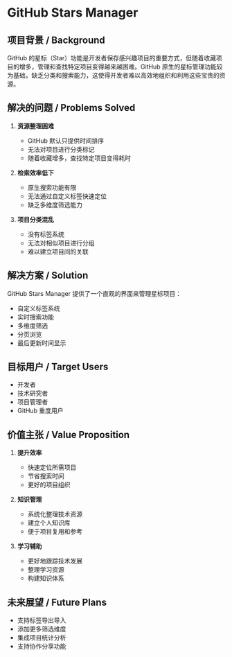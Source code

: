 # GitHub Stars Manager

## 项目背景 / Background
GitHub 的星标（Star）功能是开发者保存感兴趣项目的重要方式，但随着收藏项目的增多，管理和查找特定项目变得越来越困难。GitHub 原生的星标管理功能较为基础，缺乏分类和搜索能力，这使得开发者难以高效地组织和利用这些宝贵的资源。

## 解决的问题 / Problems Solved
1. **资源整理困难**
   - GitHub 默认只提供时间排序
   - 无法对项目进行分类标记
   - 随着收藏增多，查找特定项目变得耗时

2. **检索效率低下**
   - 原生搜索功能有限
   - 无法通过自定义标签快速定位
   - 缺乏多维度筛选能力

3. **项目分类混乱**
   - 没有标签系统
   - 无法对相似项目进行分组
   - 难以建立项目间的关联

## 解决方案 / Solution
GitHub Stars Manager 提供了一个直观的界面来管理星标项目：
- 自定义标签系统
- 实时搜索功能
- 多维度筛选
- 分页浏览
- 最后更新时间显示

## 目标用户 / Target Users
- 开发者
- 技术研究者
- 项目管理者
- GitHub 重度用户

## 价值主张 / Value Proposition
1. **提升效率**
   - 快速定位所需项目
   - 节省搜索时间
   - 更好的项目组织

2. **知识管理**
   - 系统化整理技术资源
   - 建立个人知识库
   - 便于项目复用和参考

3. **学习辅助**
   - 更好地跟踪技术发展
   - 整理学习资源
   - 构建知识体系

## 未来展望 / Future Plans
- 支持标签导出导入
- 添加更多筛选维度
- 集成项目统计分析
- 支持协作分享功能